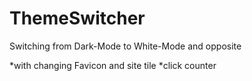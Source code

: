 # ThemeSwitcher
Switching from Dark-Mode to White-Mode and opposite

*with changing Favicon and site tile
*click counter
